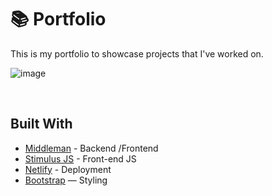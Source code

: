 # 📚 Portfolio

This is my portfolio to showcase projects that I've worked on.

![image](https://github.com/Octosub/portfolio-noah/assets/135783511/4f451cf9-4d46-4879-8f73-e53b8be6d11f)

<br>   

## Built With
- [Middleman](https://middlemanapp.com/) - Backend /Frontend
- [Stimulus JS](https://stimulus.hotwired.dev/) - Front-end JS
- [Netlify](https://www.netlify.com/) - Deployment
- [Bootstrap](https://getbootstrap.com/) — Styling
